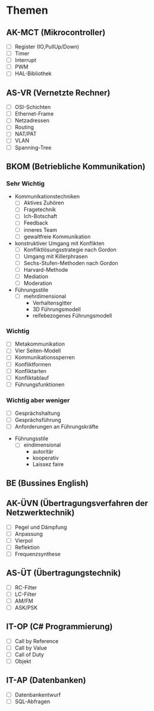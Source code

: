 # Themen

## AK-MCT (Mikrocontroller)
- [ ] Register (IO,PullUp/Down)
- [ ] Timer
- [ ] Interrupt
- [ ] PWM
- [ ] HAL-Bibliothek
## AS-VR  (Vernetzte Rechner)
- [ ] OSI-Schichten
- [ ] Ethernet-Frame
- [ ] Netzadressen
- [ ] Routing
- [ ] NAT/PAT
- [ ] VLAN
- [ ] Spanning-Tree
## BKOM (Betriebliche Kommunikation)
### Sehr Wichtig
- Kommunikationstechniken
  - [ ] Aktives Zuhören 
  - [ ] Fragetechnik
  - [ ] Ich-Botschaft
  - [ ] Feedback
  - [ ] inneres Team
  - [ ] gewaltfreie Kommunikation
- konstruktiver Umgang mit Konflikten
  - [ ] Konfliktlösungsstrategie nach Gordon
  - [ ] Umgang mit Killerphrasen
  - [ ] Sechs-Stufen-Methoden nach Gordon
  - [ ] Harvard-Methode
  - [ ] Mediation
  - [ ] Moderation
- Führungsstile
  - [ ] mehrdimensional
    - Verhaltensgitter
    - 3D Führungsmodell
    - reifebezogenes Führungsmodell
### Wichtig
- [ ] Metakommunikation
- [ ] Vier Seiten-Modell
- [ ] Kommunikationssperren
- [ ] Konfliktformen
- [ ] Konfliktarten
- [ ] Konfliktablauf
- [ ] Führungsfunktionen
### Wichtig aber weniger
- [ ] Gesprächshaltung
- [ ] Gesprächsführung
- [ ] Anforderungen an Führungskräfte
- Führungsstile
  - [ ] eindimensional
    - autoritär
    - kooperativ
    - Laissez faire
## BE (Bussines English)
## AK-ÜVN (Übertragungsverfahren der Netzwerktechnik)
- [ ] Pegel und Dämpfung
- [ ] Anpassung
- [ ] Vierpol
- [ ] Reflektion
- [ ] Frequenzsynthese
## AS-ÜT (Übertragungstechnik)
- [ ] RC-Filter
- [ ] LC-Filter
- [ ] AM/FM
- [ ] ASK/PSK
## IT-OP (C# Programmierung)
- [ ] Call by Reference
- [ ] Call by Value
- [ ] Call of Duty
- [ ] Objekt
## IT-AP (Datenbanken)
- [ ] Datenbankentwurf
- [ ] SQL-Abfragen
